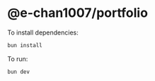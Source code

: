 # @e-chan1007/portfolio

To install dependencies:

```bash
bun install
```

To run:

```bash
bun dev
```
